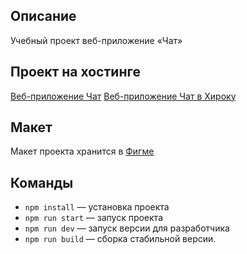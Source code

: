 ## Описание

Учебный проект веб-приложение «Чат»

## Проект на хостинге

[Веб-приложение Чат](https://nostalgic-lewin-d794ba.netlify.app)
[Beб-приложение Чат в Хироку](https://my-app-anitra.herokuapp.com)

## Макет

Макет проекта хранится в [Фигме](https://www.figma.com/file/24EUnEHGEDNLdOcxg7ULwV/Chat?node-id=0%3A1)

## Команды

- `npm install` — установка проекта
- `npm run start` — запуск проекта
- `npm run dev` — запуск версии для разработчика
- `npm run build` — сборка стабильной версии.
